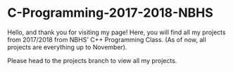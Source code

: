 # C-Programming-2017-2018-NBHS
Hello, and thank you for visiting my page!
Here, you will find all my projects from 2017/2018 from NBHS' C++ Programming Class. 
(As of now, all projects are everything up to November).

Please head to the projects branch to view all my projects. 
